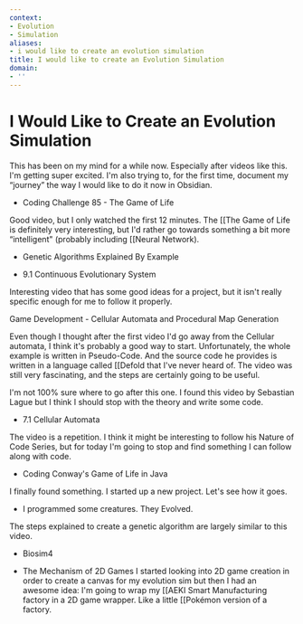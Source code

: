 ```yaml
---
context:
- Evolution
- Simulation
aliases:
- i would like to create an evolution simulation
title: I would like to create an Evolution Simulation
domain:
- ''
---
```


# I Would Like to Create an Evolution Simulation

This has been on my mind for a while now. Especially after videos like this. I'm getting super excited. I'm also trying to, for the first time, document my “journey” the way I would like to do it now in Obsidian.

- Coding Challenge 85 - The Game of Life

Good video, but I only watched the first 12 minutes. The [[The Game of Life is definitely very interesting, but I'd rather go towards something a bit more “intelligent" (probably including [[Neural Network).

- Genetic Algorithms Explained By Example

- 9.1 Continuous Evolutionary System

Interesting video that has some good ideas for a project, but it isn't really specific enough for me to follow it properly.

Game Development - Cellular Automata and Procedural Map Generation

Even though I thought after the first video I'd go away from the Cellular automata, I think it's probably a good way to start. Unfortunately, the whole example is written in Pseudo-Code. And the source code he provides is written in a language called [[Defold that I've never heard of. The video was still very fascinating, and the steps are certainly going to be useful.

I'm not 100% sure where to go after this one. I found this video by Sebastian Lague but I think I should stop with the theory and write some code.

- 7.1 Cellular Automata

The video is a repetition. I think it might be interesting to follow his Nature of Code Series, but for today I'm going to stop and find something I can follow along with code.

- Coding Conway's Game of Life in Java

I finally found something. I started up a new project. Let's see how it goes.

- I programmed some creatures. They Evolved.

The steps explained to create a genetic algorithm are largely similar to this video.

- Biosim4

- The Mechanism of 2D Games
I started looking into 2D game creation in order to create a canvas for my evolution sim but then I had an awesome idea: I'm going to wrap my [[AEKI Smart Manufacturing factory in a 2D game wrapper. Like a little [[Pokémon version of a factory.
